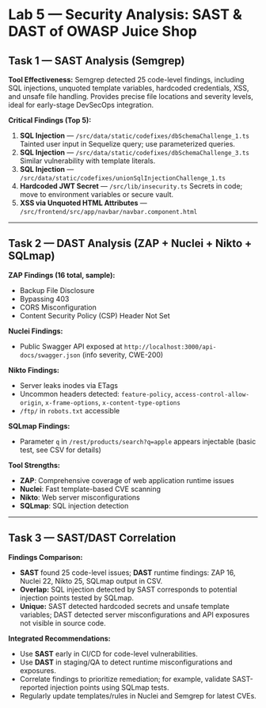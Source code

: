# Lab 5 — Security Analysis: SAST & DAST of OWASP Juice Shop

## Task 1 — SAST Analysis (Semgrep)

**Tool Effectiveness:**
Semgrep detected 25 code-level findings, including SQL injections, unquoted template variables, hardcoded credentials, XSS, and unsafe file handling. Provides precise file locations and severity levels, ideal for early-stage DevSecOps integration.

**Critical Findings (Top 5):**

1. **SQL Injection** — `/src/data/static/codefixes/dbSchemaChallenge_1.ts`
   Tainted user input in Sequelize query; use parameterized queries.
2. **SQL Injection** — `/src/data/static/codefixes/dbSchemaChallenge_3.ts`
   Similar vulnerability with template literals.
3. **SQL Injection** — `/src/data/static/codefixes/unionSqlInjectionChallenge_1.ts`
4. **Hardcoded JWT Secret** — `/src/lib/insecurity.ts`
   Secrets in code; move to environment variables or secure vault.
5. **XSS via Unquoted HTML Attributes** — `/src/frontend/src/app/navbar/navbar.component.html`

---

## Task 2 — DAST Analysis (ZAP + Nuclei + Nikto + SQLmap)

**ZAP Findings (16 total, sample):**

* Backup File Disclosure
* Bypassing 403
* CORS Misconfiguration
* Content Security Policy (CSP) Header Not Set

**Nuclei Findings:**

* Public Swagger API exposed at `http://localhost:3000/api-docs/swagger.json` (info severity, CWE-200)

**Nikto Findings:**
* Server leaks inodes via ETags
* Uncommon headers detected: `feature-policy`, `access-control-allow-origin`, `x-frame-options`, `x-content-type-options`
* `/ftp/` in `robots.txt` accessible

**SQLmap Findings:**

* Parameter `q` in `/rest/products/search?q=apple` appears injectable (basic test, see CSV for details)

**Tool Strengths:**

* **ZAP**: Comprehensive coverage of web application runtime issues
* **Nuclei**: Fast template-based CVE scanning
* **Nikto**: Web server misconfigurations
* **SQLmap**: SQL injection detection

---

## Task 3 — SAST/DAST Correlation

**Findings Comparison:**

* **SAST** found 25 code-level issues; **DAST** runtime findings: ZAP 16, Nuclei 22, Nikto 25, SQLmap output in CSV.
* **Overlap:** SQL injection detected by SAST corresponds to potential injection points tested by SQLmap.
* **Unique:** SAST detected hardcoded secrets and unsafe template variables; DAST detected server misconfigurations and API exposures not visible in source code.

**Integrated Recommendations:**

* Use **SAST** early in CI/CD for code-level vulnerabilities.
* Use **DAST** in staging/QA to detect runtime misconfigurations and exposures.
* Correlate findings to prioritize remediation; for example, validate SAST-reported injection points using SQLmap tests.
* Regularly update templates/rules in Nuclei and Semgrep for latest CVEs.

